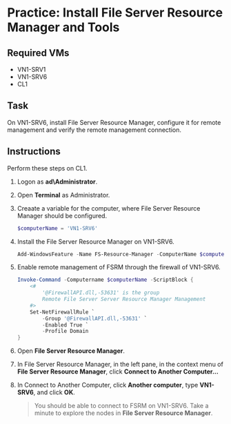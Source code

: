 # Practice: Install File Server Resource Manager and Tools

## Required VMs

* VN1-SRV1
* VN1-SRV6
* CL1

## Task

On VN1-SRV6, install File Server Resource Manager, configure it for remote management and verify the remote management connection.

## Instructions

Perform these steps on CL1.

1. Logon as **ad\Administrator**.
1. Open **Terminal** as Administrator.
1. Creaate a variable for the computer, where File Server Resource Manager should be configured.

    ````powershell
    $computerName = 'VN1-SRV6'
    ````

1. Install the File Server Resource Manager on VN1-SRV6.

    ````powershell
    Add-WindowsFeature -Name FS-Resource-Manager -ComputerName $computername
    ````

1. Enable remote management of FSRM through the firewall of VN1-SRV6.

    ````powershell
    Invoke-Command -Computername $computerName -ScriptBlock {
        <#
            '@FirewallAPI.dll,-53631' is the group 
            Remote File Server Server Resource Manager Management
        #>
        Set-NetFirewallRule `
            -Group '@FirewallAPI.dll,-53631' `
            -Enabled True `
            -Profile Domain
    }

1. Open **File Server Resource Manager**.
1. In File Server Resource Manager, in the left pane, in the context menu of **File Server Resource Manager**, click **Connect to Another Computer...**
1. In Connect to Another Computer, click **Another computer**, type **VN1-SRV6**, and click **OK**.

    > You should be able to connect to FSRM on VN1-SRV6. Take a minute to explore the nodes in **File Server Resource Manager**.

